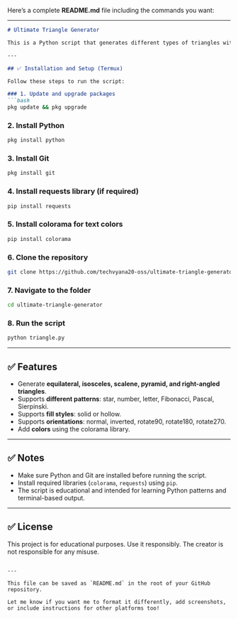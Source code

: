 Here’s a complete **README.md** file including the commands you want:

---

````markdown
# Ultimate Triangle Generator

This is a Python script that generates different types of triangles with various patterns, orientations, fills, and colors. It’s designed to run in Termux or any Linux environment with Python installed.

---

## ✅ Installation and Setup (Termux)

Follow these steps to run the script:

### 1. Update and upgrade packages
```bash
pkg update && pkg upgrade
````

### 2. Install Python

```bash
pkg install python
```

### 3. Install Git

```bash
pkg install git
```

### 4. Install requests library (if required)

```bash
pip install requests
```

### 5. Install colorama for text colors

```bash
pip install colorama
```

### 6. Clone the repository

```bash
git clone https://github.com/techvyana20-oss/ultimate-triangle-generator.git
```

### 7. Navigate to the folder

```bash
cd ultimate-triangle-generator
```

### 8. Run the script

```bash
python triangle.py
```

---

## ✅ Features

* Generate **equilateral, isosceles, scalene, pyramid, and right-angled triangles**.
* Supports **different patterns**: star, number, letter, Fibonacci, Pascal, Sierpinski.
* Supports **fill styles**: solid or hollow.
* Supports **orientations**: normal, inverted, rotate90, rotate180, rotate270.
* Add **colors** using the colorama library.

---

## ✅ Notes

* Make sure Python and Git are installed before running the script.
* Install required libraries (`colorama`, `requests`) using `pip`.
* The script is educational and intended for learning Python patterns and terminal-based output.

---

## ✅ License

This project is for educational purposes. Use it responsibly. The creator is not responsible for any misuse.

```

---

This file can be saved as `README.md` in the root of your GitHub repository.

Let me know if you want me to format it differently, add screenshots, or include instructions for other platforms too!
```
